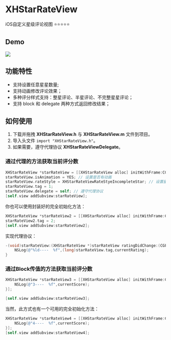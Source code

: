 # XHStarRateView
iOS自定义星级评论视图 ⭐️⭐️⭐️⭐️⭐️

## Demo

![](https://ws2.sinaimg.cn/large/006tKfTcly1fmxkuml0brg30af0ij0y0.gif)

## 功能特性
* 支持设置任意星星数量;
* 支持动画修改评论效果；
* 多种评分样式支持：整星评论、半星评论、不完整星星评论；
* 支持 block  和 delegate 两种方式返回修改结果；



## 如何使用

1. 下载并拖拽 **XHStarRateView.h** 与 **XHStarRateView.m** 文件到项目。
2. 导入头文件 `import "XHStarRateView.h"`。
3. 如果需要，遵守代理协议 **XHStarRateViewDelegate**。



### 通过代理的方法获取当前评分数

```objective-c
XHStarRateView *starRateView = [[XHStarRateView alloc] initWithFrame:CGRectMake(20, 60, 200, 30)];
starRateView.isAnimation = YES; // 设置是否有动画
starRateView.rateStyle = XHStarRateViewRateStyeIncompleteStar; // 设置星级评分样式
starRateView.tag = 1;
starRateView.delegate = self; // 遵守代理协议
[self.view addSubview:starRateView];
```

你也可以使用封装好的完全初始化方法：

```objective-c
XHStarRateView *starRateView2 = [[XHStarRateView alloc] initWithFrame:CGRectMake(20, 100, 200, 30) numberOfStar:5 rateStyle:XHStarRateViewRateStyeHalfStar isAnimation:NO delegate:self];
starRateView2.tag = 2;
[self.view addSubview:starRateView2];
```

实现代理协议：

```objective-c
-(void)starRateView:(XHStarRateView *)starRateView ratingDidChange:(CGFloat)currentRating {
    NSLog(@"%ld----  %f",(long)starRateView.tag,currentRating);
}
```



### 通过Block传值的方法获取当前评分数

```objective-c
XHStarRateView *starRateView3 = [[XHStarRateView alloc] initWithFrame:CGRectMake(20, 140, 200, 30) completion:^(CGFloat currentScore) {
    NSLog(@"3----  %f",currentScore);
}];

[self.view addSubview:starRateView3];
```

当然，此方式也有一个可用的完全初始化方法：

```objective-c
XHStarRateView *starRateView4 = [[XHStarRateView alloc] initWithFrame:CGRectMake(20, 180, 200, 30) numberOfStar:8 rateStyle:XHStarRateViewRateStyeHalfStar isAnimation:YES completion:^(CGFloat currentScore) {
    NSLog(@"4----  %f",currentScore);
}];
[self.view addSubview:starRateView4];
```






